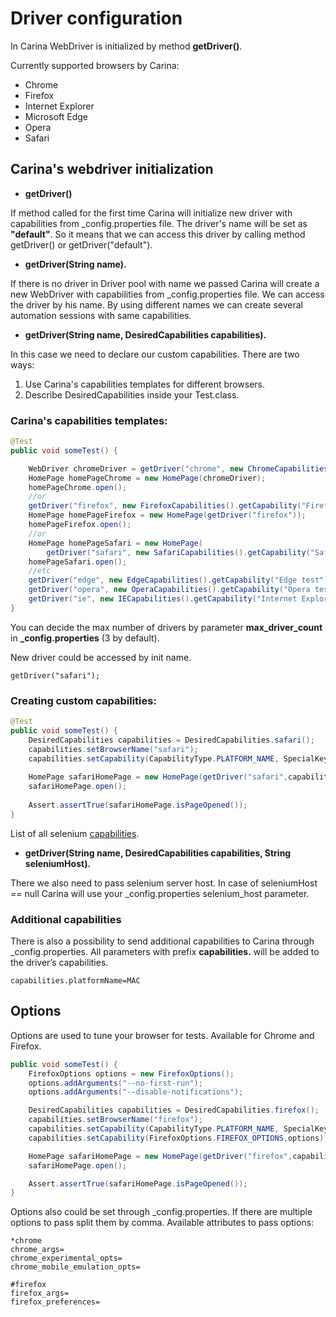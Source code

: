 # Driver configuration

In Carina WebDriver is initialized by method **getDriver()**.

Currently supported browsers by Carina:

* Chrome
* Firefox
* Internet Explorer
* Microsoft Edge
* Opera
* Safari

## Carina's webdriver initialization

* **getDriver()**

If method called for the first time Carina will initialize new driver with capabilities from _config.properties file. The driver's name will be set as **"default"**. So it means that we can access this driver by calling method getDriver() or getDriver("default").

* **getDriver(String name).**

If there is no driver in Driver pool with name we passed Carina will create a new WebDriver with capabilities from _config.properties file. We can access the driver by his name. By using different names we can create several automation sessions with same capabilities.

* **getDriver(String name, DesiredCapabilities capabilities).**

In this case we need to declare our custom capabilities. There are two ways: 

1. Use Carina's capabilities templates for different browsers.
2. Describe DesiredCapabilities inside your Test.class. 

### Carina's capabilities templates:
```java
@Test
public void someTest() {

    WebDriver chromeDriver = getDriver("chrome", new ChromeCapabilities().getCapability("Chrome Test"));
    HomePage homePageChrome = new HomePage(chromeDriver);
    homePageChrome.open();
    //or
    getDriver("firefox", new FirefoxCapabilities().getCapability("Firefox Test"));
    HomePage homePageFirefox = new HomePage(getDriver("firefox"));
    homePageFirefox.open();
    //or
    HomePage homePageSafari = new HomePage(
        getDriver("safari", new SafariCapabilities().getCapability("Safari test")));
    homePageSafari.open();
    //etc
    getDriver("edge", new EdgeCapabilities().getCapability("Edge test"));
    getDriver("opera", new OperaCapabilities().getCapability("Opera test"));
    getDriver("ie", new IECapabilities().getCapability("Internet Explorer test"));
}
```
You can decide the max number of drivers by parameter **max_driver_count** in **_config.properties** (3 by default).

New driver could be accessed by init name.
```
getDriver("safari");
```

### Creating custom capabilities:
```java
@Test
public void someTest() {
    DesiredCapabilities capabilities = DesiredCapabilities.safari();
    capabilities.setBrowserName("safari");
    capabilities.setCapability(CapabilityType.PLATFORM_NAME, SpecialKeywords.MAC);
    
    HomePage safariHomePage = new HomePage(getDriver("safari",capabilities));
    safariHomePage.open();
    
    Assert.assertTrue(safariHomePage.isPageOpened());
}
```

List of all selenium [capabilities](https://github.com/SeleniumHQ/selenium/wiki/DesiredCapabilities).

* **getDriver(String name, DesiredCapabilities capabilities, String seleniumHost).**

There we also need to pass selenium server host. In case of seleniumHost == null Carina will use your _config.properties selenium_host parameter.
 
### Additional capabilities

There is also a possibility to send additional capabilities to Carina through _config.properties. All parameters with prefix **capabilities.** will be added to the driver’s capabilities.
```
capabilities.platformName=MAC
```

## Options 

Options are used to tune your browser for tests. Available for Chrome and Firefox. 
``` java
public void someTest() {
    FirefoxOptions options = new FirefoxOptions();
    options.addArguments("--no-first-run");
    options.addArguments("--disable-notifications");

    DesiredCapabilities capabilities = DesiredCapabilities.firefox();
    capabilities.setBrowserName("firefox");
    capabilities.setCapability(CapabilityType.PLATFORM_NAME, SpecialKeywords.MAC);
    capabilities.setCapability(FirefoxOptions.FIREFOX_OPTIONS,options);

    HomePage safariHomePage = new HomePage(getDriver("firefox",capabilities));
    safariHomePage.open();

    Assert.assertTrue(safariHomePage.isPageOpened());
}
```
Options also could be set through _config.properties. If there are multiple options to pass split them by comma. Available attributes to pass options:
```
*chrome
chrome_args=
chrome_experimental_opts=
chrome_mobile_emulation_opts=

#firefox
firefox_args=
firefox_preferences=
```
